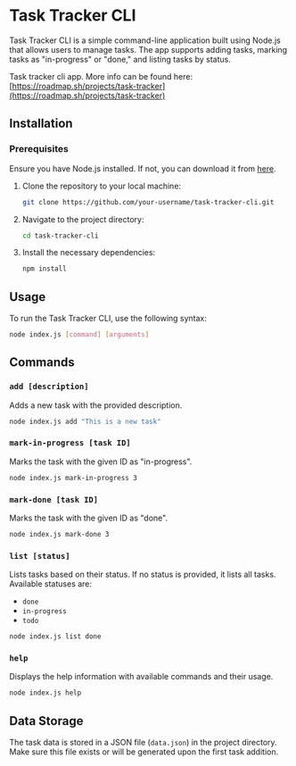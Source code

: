 # Task Tracker CLI

Task Tracker CLI is a simple command-line application built using Node.js that allows users to manage tasks. The app supports adding tasks, marking tasks as "in-progress" or "done," and listing tasks by status.

Task tracker cli app. More info can be found here:
[https://roadmap.sh/projects/task-tracker](https://roadmap.sh/projects/task-tracker)

## Installation

### Prerequisites

Ensure you have Node.js installed. If not, you can download it from [here](https://nodejs.org).

1. Clone the repository to your local machine:

   ```bash
   git clone https://github.com/your-username/task-tracker-cli.git
   ```

2. Navigate to the project directory:

   ```bash
   cd task-tracker-cli
   ```

3. Install the necessary dependencies:

   ```bash
   npm install
   ```

## Usage

To run the Task Tracker CLI, use the following syntax:

```bash
node index.js [command] [arguments]
```

## Commands

### `add [description]`

Adds a new task with the provided description.

```bash
node index.js add "This is a new task"
```

### `mark-in-progress [task ID]`

Marks the task with the given ID as "in-progress".

```bash
node index.js mark-in-progress 3
```

### `mark-done [task ID]`

Marks the task with the given ID as "done".

```bash
node index.js mark-done 3
```

### `list [status]`

Lists tasks based on their status. If no status is provided, it lists all tasks. Available statuses are:

- `done`
- `in-progress`
- `todo`

```bash
node index.js list done
```

### `help`

Displays the help information with available commands and their usage.

```bash
node index.js help
```

## Data Storage

The task data is stored in a JSON file (`data.json`) in the project directory. Make sure this file exists or will be generated upon the first task addition.

